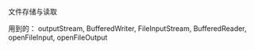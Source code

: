 文件存储与读取

用到的：
outputStream,
BufferedWriter,
FileInputStream,
BufferedReader,
openFileInput,
openFileOutput
